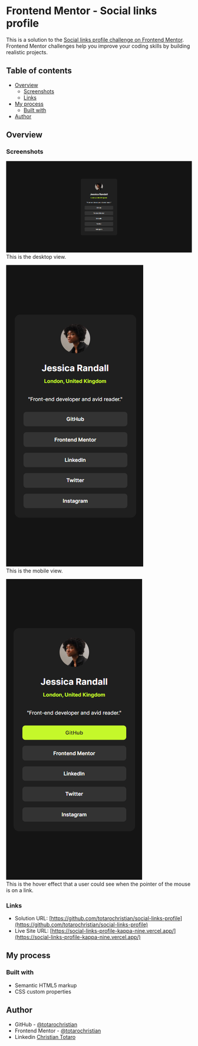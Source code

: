 # Frontend Mentor - Social links profile

This is a solution to the [Social links profile challenge on Frontend Mentor](https://www.frontendmentor.io/challenges/social-links-profile-UG32l9m6dQ).
Frontend Mentor challenges help you improve your coding skills by building realistic projects. 

## Table of contents

- [Overview](#overview)
  - [Screenshots](#screenshots)
  - [Links](#links)
- [My process](#my-process)
  - [Built with](#built-with)
- [Author](#author)

## Overview

### Screenshots

![](./screenshots/HomeDesktop.png)
<br />This is the desktop view.

![](./screenshots/HomeMobile.png)
<br />This is the mobile view.

![](./screenshots/HoverEffect.png)
<br />This is the hover effect that a user could see when the pointer of the mouse is on a link.

### Links

- Solution URL: [https://github.com/totarochristian/social-links-profile](https://github.com/totarochristian/social-links-profile)
- Live Site URL: [https://social-links-profile-kappa-nine.vercel.app/](https://social-links-profile-kappa-nine.vercel.app/)

## My process

### Built with

- Semantic HTML5 markup
- CSS custom properties

## Author

- GitHub - [@totarochristian](https://github.com/totarochristian)
- Frontend Mentor - [@totarochristian](https://www.frontendmentor.io/profile/totarochristian)
- Linkedin [Christian Totaro](https://www.linkedin.com/in/christian-totaro-080a7018a/)